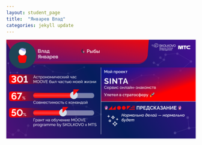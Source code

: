 ```yaml
---
layout: student_page
title:  "Январев Влад"
categories: jekyll update
---
```

<img class="img-fluid" src="/img/posts/Январев Влад.png" alt="moove-1">

